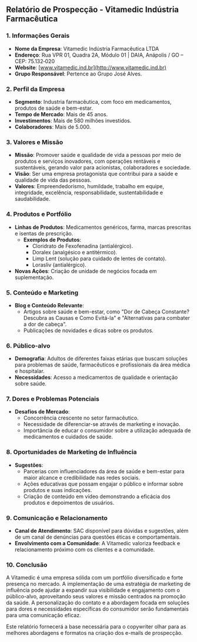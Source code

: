 ## Relatório de Prospecção - Vitamedic Indústria Farmacêutica

### 1. Informações Gerais

- **Nome da Empresa**: Vitamedic Indústria Farmacêutica LTDA
- **Endereço**: Rua VPR 01, Quadra 2A, Módulo 01 | DAIA, Anápolis / GO – CEP: 75.132‐020
- **Website**: [www.vitamedic.ind.br](http://www.vitamedic.ind.br)
- **Grupo Responsável**: Pertence ao Grupo José Alves.

### 2. Perfil da Empresa

- **Segmento**: Industria farmacêutica, com foco em medicamentos, produtos de saúde e bem-estar.
- **Tempo de Mercado**: Mais de 45 anos.
- **Investimentos**: Mais de 580 milhões investidos.
- **Colaboradores**: Mais de 5.000.

### 3. Valores e Missão

- **Missão**: Promover saúde e qualidade de vida a pessoas por meio de produtos e serviços inovadores, com operações rentáveis e sustentáveis, gerando valor para acionistas, colaboradores e sociedade.
- **Visão**: Ser uma empresa protagonista que contribui para a saúde e qualidade de vida das pessoas.
- **Valores**: Empreendedorismo, humildade, trabalho em equipe, integridade, excelência, responsabilidade, sustentabilidade e saudabilidade.

### 4. Produtos e Portfólio

- **Linhas de Produtos**: Medicamentos genéricos, farma, marcas prescritas e isentas de prescrição.
  - **Exemplos de Produtos**:
    - Cloridrato de Fexofenadina (antialérgico).
    - Doralex (analgésico e antitérmico).
    - Limp Lent (solução para cuidado de lentes de contato).
    - Lorasliv (antialérgico).
- **Novas Ações**: Criação de unidade de negócios focada em suplementação.

### 5. Conteúdo e Marketing

- **Blog e Conteúdo Relevante**:
  - Artigos sobre saúde e bem-estar, como "Dor de Cabeça Constante? Descubra as Causas e Como Evitá-la" e "Alternativas para combater a dor de cabeça".
  - Publicações de novidades e dicas sobre os produtos.

### 6. Público-alvo

- **Demografia**: Adultos de diferentes faixas etárias que buscam soluções para problemas de saúde, farmacêuticos e profissionais da área médica e hospitalar.
- **Necessidades**: Acesso a medicamentos de qualidade e orientação sobre saúde.

### 7. Dores e Problemas Potenciais

- **Desafios de Mercado**:
  - Concorrência crescente no setor farmacêutico.
  - Necessidade de diferenciar-se através de marketing e inovação.
  - Importância de educar o consumidor sobre a utilização adequada de medicamentos e cuidados de saúde.

### 8. Oportunidades de Marketing de Influência

- **Sugestões**:
  - Parcerias com influenciadores da área de saúde e bem-estar para maior alcance e credibilidade nas redes sociais.
  - Ações educativas que possam engajar o público e informar sobre produtos e suas indicações.
  - Criação de conteúdo em vídeo demonstrando a eficácia dos produtos e depoimentos de usuários.

### 9. Comunicação e Relacionamento

- **Canal de Atendimento**: SAC disponível para dúvidas e sugestões, além de um canal de denúncias para questões éticas e comportamentais.
- **Envolvimento com a Comunidade**: A Vitamedic valoriza feedback e relacionamento próximo com os clientes e a comunidade.

### 10. Conclusão

A Vitamedic é uma empresa sólida com um portfólio diversificado e forte presença no mercado. A implementação de uma estratégia de marketing de influência pode ajudar a expandir sua visibilidade e engajamento com o público-alvo, aproveitando seus valores e missão centrados na promoção da saúde. A personalização do contato e a abordagem focada em soluções para dores e necessidades específicas do consumidor serão fundamentais para uma comunicação eficaz. 

Este relatório fornecerá a base necessária para o copywriter olhar para as melhores abordagens e formatos na criação dos e-mails de prospecção.